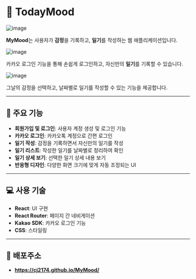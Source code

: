 # 🎨 TodayMood
![image](https://github.com/user-attachments/assets/200edf21-3bf9-410a-849e-92a6ce6b6a51)

**MyMood**는 사용자가 **감정**을 기록하고, **일기**를 작성하는 웹 애플리케이션입니다.  


![image](https://github.com/user-attachments/assets/196af11c-1985-47dd-a62c-00fc6ca6842c)

카카오 로그인 기능을 통해 손쉽게 로그인하고, 자신만의 **일기**를 기록할 수 있습니다.  


![image](https://github.com/user-attachments/assets/57ea2b96-8f70-4ceb-82d2-31569b65863b)

그날의 감정을 선택하고, 날짜별로 일기를 작성할 수 있는 기능을 제공합니다.

---

## 🌟 주요 기능

- **회원가입 및 로그인**: 사용자 계정 생성 및 로그인 기능
- **카카오 로그인**: 카카오톡 계정으로 간편 로그인
- **일기 작성**: 감정을 기록하면서 자신만의 일기를 작성
- **일기 리스트**: 작성한 일기를 날짜별로 정리하여 확인
- **일기 상세 보기**: 선택한 일기 상세 내용 보기
- **반응형 디자인**: 다양한 화면 크기에 맞게 자동 조정되는 UI

---

## 💻 사용 기술

- **React**: UI 구현
- **React Router**: 페이지 간 네비게이션
- **Kakao SDK**: 카카오 로그인 기능
- **CSS**: 스타일링

---

## 🚀 배포주소
- **https://cj2174.github.io/MyMood/**
